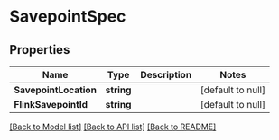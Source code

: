 # SavepointSpec

## Properties
Name | Type | Description | Notes
------------ | ------------- | ------------- | -------------
**SavepointLocation** | **string** |  | [default to null]
**FlinkSavepointId** | **string** |  | [default to null]

[[Back to Model list]](../README.md#documentation-for-models) [[Back to API list]](../README.md#documentation-for-api-endpoints) [[Back to README]](../README.md)


